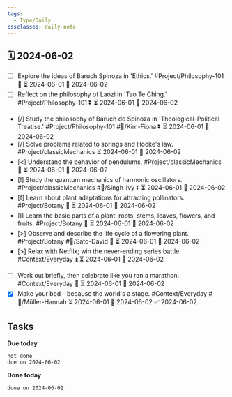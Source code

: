 ```yaml
---
tags:
  - Type/Daily
cssclasses: daily-note
---
```


## 🗓️ 2024-06-02

- [ ] Explore the ideas of Baruch Spinoza in 'Ethics.' #Project/Philosophy-101 🔺 ⏳ 2024-06-01 📅 2024-06-02
- [ ] Reflect on the philosophy of Laozi in 'Tao Te Ching.' #Project/Philosophy-101 ⏬ ⏳ 2024-06-01 📅 2024-06-02
- [/] Study the philosophy of Baruch de Spinoza in 'Theological-Political Treatise.' #Project/Philosophy-101 #👤/Kim-Fiona ⏬ ⏳ 2024-06-01 📅 2024-06-02
- [/] Solve problems related to springs and Hooke's law. #Project/classicMechanics ⏳ 2024-06-01 📅 2024-06-02
- [<] Understand the behavior of pendulums. #Project/classicMechanics 🔺 ⏳ 2024-06-01 📅 2024-06-02
- [!] Study the quantum mechanics of harmonic oscillators. #Project/classicMechanics #👤/Singh-Ivy ⏬ ⏳ 2024-06-01 📅 2024-06-02
- [f] Learn about plant adaptations for attracting pollinators. #Project/Botany 🔼 ⏳ 2024-06-01 📅 2024-06-02
- [I] Learn the basic parts of a plant: roots, stems, leaves, flowers, and fruits. #Project/Botany 🔺 ⏳ 2024-06-01 📅 2024-06-02
- [>] Observe and describe the life cycle of a flowering plant. #Project/Botany #👤/Sato-David 🔼 ⏳ 2024-06-01 📅 2024-06-02
- [>] Relax with Netflix; win the never-ending series battle. #Context/Everyday ⏫ ⏳ 2024-06-01 📅 2024-06-02
- [ ] Work out briefly, then celebrate like you ran a marathon. #Context/Everyday 🔽 ⏳ 2024-06-01 📅 2024-06-02
- [x] Make your bed - because the world's a stage. #Context/Everyday #👤/Müller-Hannah ⏳ 2024-06-01 📅 2024-06-02 ✅ 2024-06-02

## Tasks

**Due today**

```tasks
not done
due on 2024-06-02
```

**Done today**

```tasks
done on 2024-06-02
```
            